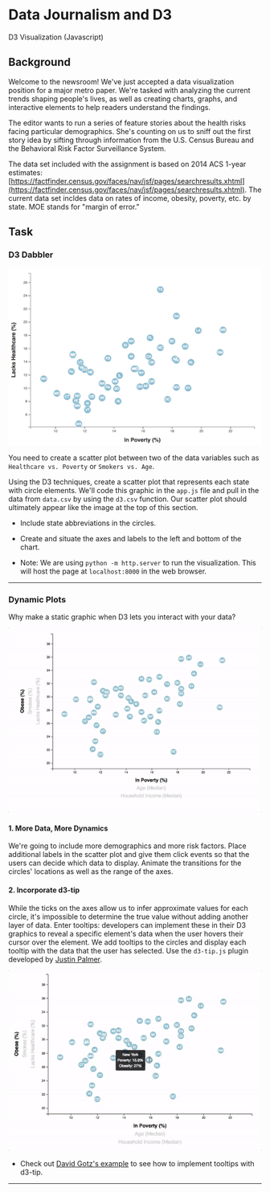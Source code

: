 # Data Journalism and D3
D3 Visualization (Javascript)

## Background

Welcome to the newsroom! We've just accepted a data visualization position for a major metro paper. We're tasked with analyzing the current trends shaping people's lives, as well as creating charts, graphs, and interactive elements to help readers understand the findings.

The editor wants to run a series of feature stories about the health risks facing particular demographics. She's counting on us to sniff out the first story idea by sifting through information from the U.S. Census Bureau and the Behavioral Risk Factor Surveillance System.

The data set included with the assignment is based on 2014 ACS 1-year estimates: [https://factfinder.census.gov/faces/nav/jsf/pages/searchresults.xhtml](https://factfinder.census.gov/faces/nav/jsf/pages/searchresults.xhtml).  The current data set incldes data on rates of income, obesity, poverty, etc. by state. MOE stands for "margin of error."

## Task

### D3 Dabbler

![4-scatter](Images/4-scatter.jpg)

You need to create a scatter plot between two of the data variables such as `Healthcare vs. Poverty` or `Smokers vs. Age`.

Using the D3 techniques, create a scatter plot that represents each state with circle elements. We'll code this graphic in the `app.js` file and pull in the data from `data.csv` by using the `d3.csv` function. Our scatter plot should ultimately appear like the image at the top of this section.

* Include state abbreviations in the circles.

* Create and situate the axes and labels to the left and bottom of the chart.

* Note: We are using `python -m http.server` to run the visualization. This will host the page at `localhost:8000` in the web browser.

- - -

### Dynamic Plots

Why make a static graphic when D3 lets you interact with your data?

![7-animated-scatter](Images/7-animated-scatter.gif)

#### 1. More Data, More Dynamics

We're going to include more demographics and more risk factors. Place additional labels in the scatter plot and give them click events so that the users can decide which data to display. Animate the transitions for the circles' locations as well as the range of the axes. 


#### 2. Incorporate d3-tip

While the ticks on the axes allow us to infer approximate values for each circle, it's impossible to determine the true value without adding another layer of data. Enter tooltips: developers can implement these in their D3 graphics to reveal a specific element's data when the user hovers their cursor over the element. We add tooltips to the circles and display each tooltip with the data that the user has selected. Use the `d3-tip.js` plugin developed by [Justin Palmer](https://github.com/Caged).

![8-tooltip](Images/8-tooltip.gif)

* Check out [David Gotz's example](https://bl.ocks.org/davegotz/bd54b56723c154d25eedde6504d30ad7) to see how to implement tooltips with d3-tip.

- - -

